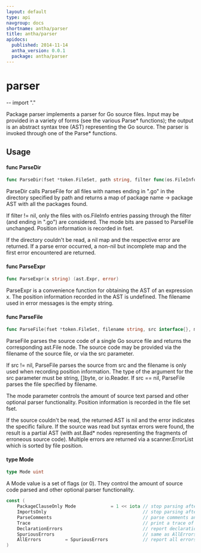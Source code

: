 ```yaml
---
layout: default
type: api
navgroup: docs
shortname: antha/parser
title: antha/parser
apidocs:
  published: 2014-11-14
  antha_version: 0.0.1
  package: antha/parser
---
```

# parser
--
    import "."

Package parser implements a parser for Go source files. Input may be provided in
a variety of forms (see the various Parse* functions); the output is an abstract
syntax tree (AST) representing the Go source. The parser is invoked through one
of the Parse* functions.

## Usage

#### func  ParseDir

```go
func ParseDir(fset *token.FileSet, path string, filter func(os.FileInfo) bool, mode Mode) (pkgs map[string]*ast.Package, first error)
```
ParseDir calls ParseFile for all files with names ending in ".go" in the
directory specified by path and returns a map of package name -> package AST
with all the packages found.

If filter != nil, only the files with os.FileInfo entries passing through the
filter (and ending in ".go") are considered. The mode bits are passed to
ParseFile unchanged. Position information is recorded in fset.

If the directory couldn't be read, a nil map and the respective error are
returned. If a parse error occurred, a non-nil but incomplete map and the first
error encountered are returned.

#### func  ParseExpr

```go
func ParseExpr(x string) (ast.Expr, error)
```
ParseExpr is a convenience function for obtaining the AST of an expression x.
The position information recorded in the AST is undefined. The filename used in
error messages is the empty string.

#### func  ParseFile

```go
func ParseFile(fset *token.FileSet, filename string, src interface{}, mode Mode) (f *ast.File, err error)
```
ParseFile parses the source code of a single Go source file and returns the
corresponding ast.File node. The source code may be provided via the filename of
the source file, or via the src parameter.

If src != nil, ParseFile parses the source from src and the filename is only
used when recording position information. The type of the argument for the src
parameter must be string, []byte, or io.Reader. If src == nil, ParseFile parses
the file specified by filename.

The mode parameter controls the amount of source text parsed and other optional
parser functionality. Position information is recorded in the file set fset.

If the source couldn't be read, the returned AST is nil and the error indicates
the specific failure. If the source was read but syntax errors were found, the
result is a partial AST (with ast.Bad* nodes representing the fragments of
erroneous source code). Multiple errors are returned via a scanner.ErrorList
which is sorted by file position.

#### type Mode

```go
type Mode uint
```

A Mode value is a set of flags (or 0). They control the amount of source code
parsed and other optional parser functionality.

```go
const (
	PackageClauseOnly Mode             = 1 << iota // stop parsing after package clause
	ImportsOnly                                    // stop parsing after import declarations
	ParseComments                                  // parse comments and add them to AST
	Trace                                          // print a trace of parsed productions
	DeclarationErrors                              // report declaration errors
	SpuriousErrors                                 // same as AllErrors, for backward-compatibility
	AllErrors         = SpuriousErrors             // report all errors (not just the first 10 on different lines)
)
```
